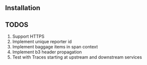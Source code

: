 

## Installation


## TODOS

1. Support HTTPS
2. Implement unique reporter id
3. Implement baggage items in span context
4. Implement b3 header propagation
5. Test with Traces starting at upstream and downstream services